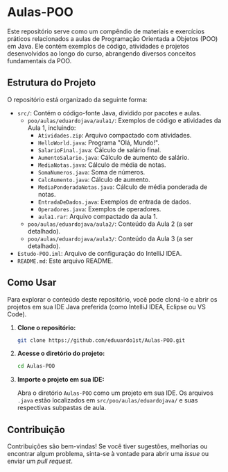 # Aulas-POO

Este repositório serve como um compêndio de materiais e exercícios práticos relacionados a aulas de Programação Orientada a Objetos (POO) em Java. Ele contém exemplos de código, atividades e projetos desenvolvidos ao longo do curso, abrangendo diversos conceitos fundamentais da POO.



## Estrutura do Projeto

O repositório está organizado da seguinte forma:

- `src/`: Contém o código-fonte Java, dividido por pacotes e aulas.
  - `poo/aulas/eduardojava/aula1/`: Exemplos de código e atividades da Aula 1, incluindo:
    - `Atividades.zip`: Arquivo compactado com atividades.
    - `HelloWorld.java`: Programa "Olá, Mundo!".
    - `SalarioFinal.java`: Cálculo de salário final.
    - `AumentoSalario.java`: Cálculo de aumento de salário.
    - `MediaNotas.java`: Cálculo de média de notas.
    - `SomaNumeros.java`: Soma de números.
    - `CalcAumento.java`: Cálculo de aumento.
    - `MediaPonderadaNotas.java`: Cálculo de média ponderada de notas.
    - `EntradaDeDados.java`: Exemplos de entrada de dados.
    - `Operadores.java`: Exemplos de operadores.
    - `aula1.rar`: Arquivo compactado da aula 1.
  - `poo/aulas/eduardojava/aula2/`: Conteúdo da Aula 2 (a ser detalhado).
  - `poo/aulas/eduardojava/aula3/`: Conteúdo da Aula 3 (a ser detalhado).
- `Estudo-POO.iml`: Arquivo de configuração do IntelliJ IDEA.
- `README.md`: Este arquivo README.




## Como Usar

Para explorar o conteúdo deste repositório, você pode cloná-lo e abrir os projetos em sua IDE Java preferida (como IntelliJ IDEA, Eclipse ou VS Code).

1.  **Clone o repositório:**

    ```bash
    git clone https://github.com/eduuardo1st/Aulas-POO.git
    ```

2.  **Acesse o diretório do projeto:**

    ```bash
    cd Aulas-POO
    ```

3.  **Importe o projeto em sua IDE:**

    Abra o diretório `Aulas-POO` como um projeto em sua IDE. Os arquivos `.java` estão localizados em `src/poo/aulas/eduardojava/` e suas respectivas subpastas de aula.





## Contribuição

Contribuições são bem-vindas! Se você tiver sugestões, melhorias ou encontrar algum problema, sinta-se à vontade para abrir uma *issue* ou enviar um *pull request*.
